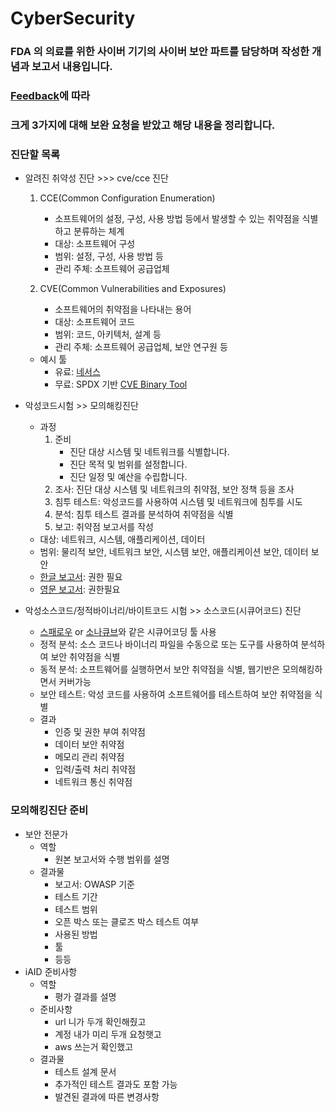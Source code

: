 # CyberSecurity

### FDA 의 의료를 위한 사이버 기기의 사이버 보안 파트를 담당하며 작성한 개념과 보고서 내용입니다.

### [Feedback](/FDA%20문서/FDA_Feedback.md)에 따라

### 크게 3가지에 대해 보완 요청을 받았고 해당 내용을 정리합니다.

### 진단할 목록

-   알려진 취약성 진단 >>> cve/cce 진단

    1.  CCE(Common Configuration Enumeration)

        -   소프트웨어의 설정, 구성, 사용 방법 등에서 발생할 수 있는 취약점을 식별하고 분류하는 체계
        -   대상: 소프트웨어 구성
        -   범위: 설정, 구성, 사용 방법 등
        -   관리 주체: 소프트웨어 공급업체

    2.  CVE(Common Vulnerabilities and Exposures)
        -   소프트웨어의 취약점을 나타내는 용어
        -   대상: 소프트웨어 코드
        -   범위: 코드, 아키텍처, 설계 등
        -   관리 주체: 소프트웨어 공급업체, 보안 연구원 등

    -   예시 툴
        -   유료: [네서스](https://kr.tenable.com/products/nessus)
        -   무료: SPDX 기반 [CVE Binary Tool](https://cve-bin-tool.readthedocs.io/en/latest/)

-   악성코드시험 >> 모의해킹진단
    -   과정
        1. 준비
            - 진단 대상 시스템 및 네트워크를 식별합니다.
            - 진단 목적 및 범위를 설정합니다.
            - 진단 일정 및 예산을 수립합니다.
        2. 조사: 진단 대상 시스템 및 네트워크의 취약점, 보안 정책 등을 조사
        3. 침투 테스트: 악성코드를 사용하여 시스템 및 네트워크에 침투를 시도
        4. 분석: 침투 테스트 결과를 분석하여 취약점을 식별
        5. 보고: 취약점 보고서를 작성
    -   대상: 네트워크, 시스템, 애플리케이션, 데이터
    -   범위: 물리적 보안, 네트워크 보안, 시스템 보안, 애플리케이션 보안, 데이터 보안
    -   [한글 보고서](https://drive.google.com/file/d/1wi9e3hWKFOdDry4P-37nB9Cmlaqv4o_E/view?usp=drive_link): 권한 필요
    -   [영문 보고서](https://drive.google.com/file/d/19w6tfMoPWSjsq2jOLe0XedyExGLe3NAw/view?usp=drive_link): 권한필요
-   악성소스코드/정적바이너리/바이트코드 시험 >> 소스코드(시큐어코드) 진단

    -   [스패로우](https://sparrowfasoo.com/kr/) or [소나큐브](https://www.curvc.com/curvc/product/sonarsource/sonarqube)와 같은 시큐어코딩 툴 사용
    -   정적 분석: 소스 코드나 바이너리 파일을 수동으로 또는 도구를 사용하여 분석하여 보안 취약점을 식별
    -   동적 분석: 소프트웨어를 실행하면서 보안 취약점을 식별, 웹기반은 모의해킹하면서 커버가능
    -   보안 테스트: 악성 코드를 사용하여 소프트웨어를 테스트하여 보안 취약점을 식별
    -   결과
        -   인증 및 권한 부여 취약점
        -   데이터 보안 취약점
        -   메모리 관리 취약점
        -   입력/출력 처리 취약점
        -   네트워크 통신 취약점

### 모의해킹진단 준비

-   보안 전문가
    -   역할
        -   원본 보고서와 수행 범위를 설명
    -   결과물
        -   보고서: OWASP 기준
        -   테스트 기간
        -   테스트 범위
        -   오픈 박스 또는 클로즈 박스 테스트 여부
        -   사용된 방법
        -   툴
        -   등등
-   iAID 준비사항
    -   역할
        -   평가 결과를 설명
    -   준비사항
        -   url 니가 두개 확인해줬고
        -   계정 내가 미리 두개 요청햇고
        -   aws 쓰는거 확인했고
    -   결과물
        -   테스트 설계 문서
        -   추가적인 테스트 결과도 포함 가능
        -   발견된 결과에 따른 변경사항
